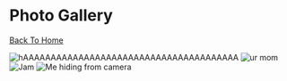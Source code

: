 # Photo Gallery

[Back To Home](/index.md)

![hAAAAAAAAAAAAAAAAAAAAAAAAAAAAAAAAAAAAAAA](http://www.wikihow.com/images/6/64/Stop-a-Dog-from-Jumping-Step-6-Version-2.jpg)
![ur mom](https://images.wagwalkingweb.com/media/articles/dog/fluid-therapy/fluid-therapy.jpg)
![Jam](https://jqiao6835.github.io/Qiaowo.github.io/images/jam%20fluffly%20black%20cape%20(2).png)
![Me hiding from camera](https://ibb.co/j8jVrY0)